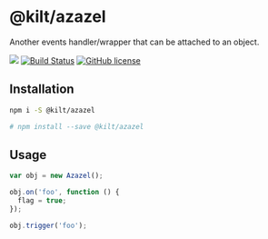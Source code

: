 # @kilt/azazel

Another events handler/wrapper that can be attached to an object.

[![](https://img.shields.io/npm/v/@kilt/azazel.svg)](https://www.npmjs.com/package/@kilt/azazel)
[![Build Status](https://travis-ci.org/kiltjs/azazel.svg?branch=master)](https://travis-ci.org/kiltjs/azazel)
[![GitHub license](https://img.shields.io/badge/license-MIT-blue.svg)](LICENSE)

Installation
------------
``` sh
npm i -S @kilt/azazel

# npm install --save @kilt/azazel
```

Usage
-----
``` js
var obj = new Azazel();

obj.on('foo', function () {
  flag = true;
});

obj.trigger('foo');
```
